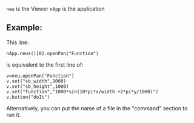 `neu` is the Viewer
`nApp` is the application

Example:
--------

This line:
```
nApp.neus()[0].openPan("Function")
```

is equivalent to the first line of:

```
v=neu.openPan("Function")
v.set("sb_width",1000)
v.set("sb_height",1000)
v.set("function","1000*sin(10*pi*x/width +2*pi*y/1000)")
v.button("doIt")
```



Alternatively, you can put the name of a file in the "command" section to run it.
